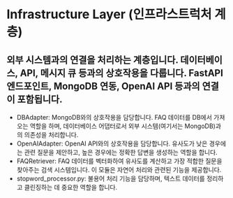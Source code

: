 # Infrastructure Layer (인프라스트럭처 계층)

외부 시스템과의 연결을 처리하는 계층입니다. 데이터베이스, API, 메시지 큐 등과의 상호작용을 다룹니다. FastAPI 엔드포인트, MongoDB 연동, OpenAI API 등과의 연결이 포함됩니다.
---
- DBAdapter: MongoDB와의 상호작용을 담당합니다. FAQ 데이터를 DB에서 가져오는 역할을 하며, 데이터베이스 어댑터로서 외부 시스템(여기서는 MongoDB)과의 의존성을 처리합니다.
- OpenAIAdapter: OpenAI API와의 상호작용을 담당합니다. 유사도가 낮은 경우에는 관련 질문을 제안하고, 높은 경우에는 정확한 답변을 생성하는 역할을 합니다.
- FAQRetriever: FAQ 데이터를 벡터화하여 유사도를 계산하고 가장 적합한 질문을 찾아주는 검색 시스템입니다. 이 모듈은 자연어 처리와 관련된 기능을 제공합니다.
- stopword_processor.py: 불용어 처리 기능을 담당하며, 텍스트 데이터를 정리하고 클린징하는 데 중요한 역할을 합니다.